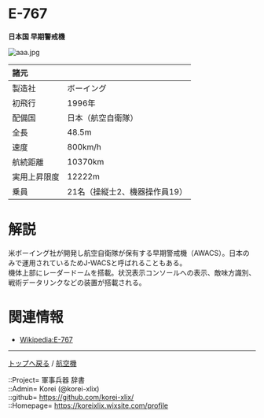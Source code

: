 # E-767
**日本国 早期警戒機**

![aaa.jpg](https://bn02pap001files.storage.live.com/y4mlBYIAXv2FxcWfVACjk487yw-sftCTaM0NQ-64q8_q_BUXdYlPDNQGuHo30SICf4WHOQZdrGTXdyEr8EFE-X0AxkXIt34Y0zzI9LT_yxyili2GeJ1J2d5lxJjE3h_LgV0bheqAGWKMzytJu7h1sVwZKdPsC2WXFXz8kb5jc1c41AB-aqs7S7kQHwJ0Y219U88?width=640&height=426&cropmode=none)  
  


|諸元  |  |
|:--|:--|
|製造社  |ボーイング  |
|初飛行  |1996年  |
|配備国  |日本（航空自衛隊）  |
|全長    |48.5m  |
|速度    |800km/h  |
|航続距離  |10370km  |
|実用上昇限度|12222m  |
|乗員    |21名（操縦士2、機器操作員19）  |


# 解説
米ボーイング社が開発し航空自衛隊が保有する早期警戒機（AWACS）。日本のみで運用されているためJ-WACSと呼ばれることもある。  
機体上部にレーダードームを搭載。状況表示コンソールへの表示、敵味方識別、戦術データリンクなどの装置が搭載される。  


# 関連情報
* [Wikipedia:E-767](https://bit.ly/3uV3xpr)


***
[トップへ戻る](/readme.md) / [航空機](/plane/readme.md)  
  
::Project= 軍事兵器 辞書  
::Admin= Korei (@korei-xlix)  
::github= https://github.com/korei-xlix/  
::Homepage= https://koreixlix.wixsite.com/profile  
